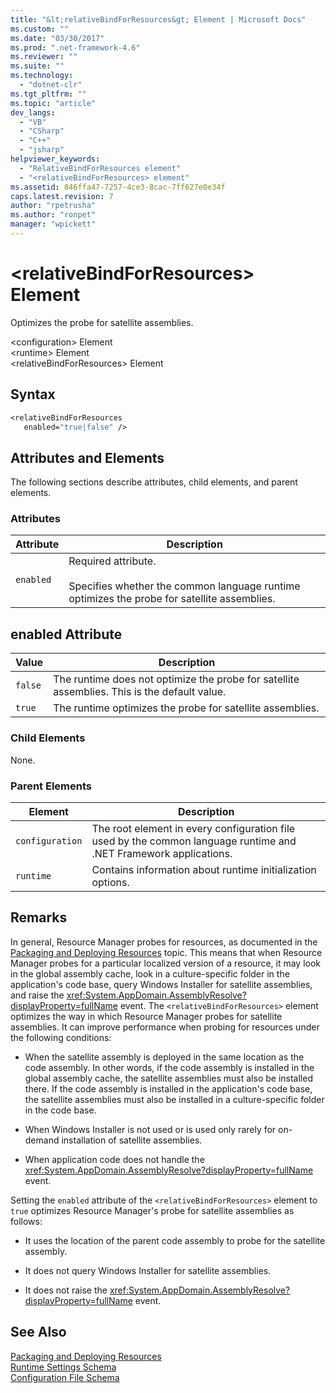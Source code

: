```yaml
---
title: "&lt;relativeBindForResources&gt; Element | Microsoft Docs"
ms.custom: ""
ms.date: "03/30/2017"
ms.prod: ".net-framework-4.6"
ms.reviewer: ""
ms.suite: ""
ms.technology: 
  - "dotnet-clr"
ms.tgt_pltfrm: ""
ms.topic: "article"
dev_langs: 
  - "VB"
  - "CSharp"
  - "C++"
  - "jsharp"
helpviewer_keywords: 
  - "RelativeBindForResources element"
  - "<relativeBindForResources> element"
ms.assetid: 846ffa47-7257-4ce3-8cac-7ff627e0e34f
caps.latest.revision: 7
author: "rpetrusha"
ms.author: "ronpet"
manager: "wpickett"
---
```

# &lt;relativeBindForResources&gt; Element
Optimizes the probe for satellite assemblies.  
  
 \<configuration> Element  
\<runtime> Element  
\<relativeBindForResources> Element  
  
## Syntax  
  
```vb  
<relativeBindForResources    
   enabled="true|false" />  
```  
  
## Attributes and Elements  
 The following sections describe attributes, child elements, and parent elements.  
  
### Attributes  
  
|Attribute|Description|  
|---------------|-----------------|  
|`enabled`|Required attribute.<br /><br /> Specifies whether the common language runtime optimizes the probe for satellite assemblies.|  
  
## enabled Attribute  
  
|Value|Description|  
|-----------|-----------------|  
|`false`|The runtime does not optimize the probe for satellite assemblies. This is the default value.|  
|`true`|The runtime optimizes the probe for satellite assemblies.|  
  
### Child Elements  
 None.  
  
### Parent Elements  
  
|Element|Description|  
|-------------|-----------------|  
|`configuration`|The root element in every configuration file used by the common language runtime and .NET Framework applications.|  
|`runtime`|Contains information about runtime initialization options.|  
  
## Remarks  
 In general, Resource Manager probes for resources, as documented in the [Packaging and Deploying Resources](../../../../../docs/framework/resources/packaging-and-deploying-resources-in-desktop-apps.md) topic. This means that when Resource Manager probes for a particular localized version of a resource, it may look in the global assembly cache, look in a culture-specific folder in the application's code base, query Windows Installer for satellite assemblies, and raise the <xref:System.AppDomain.AssemblyResolve?displayProperty=fullName> event. The `<relativeBindForResources>` element optimizes the way in which Resource Manager probes for satellite assemblies. It can improve performance when probing for resources under the following conditions:  
  
-   When the satellite assembly is deployed in the same location as the code assembly. In other words, if the code assembly is installed in the global assembly cache, the satellite assemblies must also be installed there. If the code assembly is installed in the application's code base, the satellite assemblies must also be installed in a culture-specific folder in the code base.  
  
-   When Windows Installer is not used or is used only rarely for on-demand installation of satellite assemblies.  
  
-   When application code does not handle the <xref:System.AppDomain.AssemblyResolve?displayProperty=fullName> event.  
  
 Setting the `enabled` attribute of the `<relativeBindForResources>` element to `true` optimizes Resource Manager's probe for satellite assemblies as follows:  
  
-   It uses the location of the parent code assembly to probe for the satellite assembly.  
  
-   It does not query Windows Installer for satellite assemblies.  
  
-   It does not raise the <xref:System.AppDomain.AssemblyResolve?displayProperty=fullName> event.  
  
## See Also  
 [Packaging and Deploying Resources](../../../../../docs/framework/resources/packaging-and-deploying-resources-in-desktop-apps.md)   
 [Runtime Settings Schema](../../../../../docs/framework/configuring-apps/file-schema/runtime/runtime-settings-schema.md)   
 [Configuration File Schema](../../../../../docs/framework/configuring-apps/file-schema/configuration-file-schema.md)